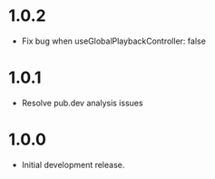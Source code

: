 # 1.0.2

* Fix bug when useGlobalPlaybackController: false

# 1.0.1

* Resolve pub.dev analysis issues

# 1.0.0

* Initial development release.
